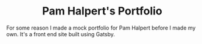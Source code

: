 <h1 align="center">
  Pam Halpert's Portfolio
</h1>

For some reason I made a mock portfolio for Pam Halpert before I made my own. It's a front end site built using Gatsby.